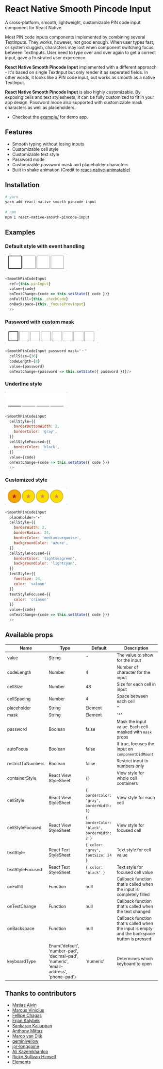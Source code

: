 # React Native Smooth Pincode Input

A cross-platform, smooth, lightweight, customizable PIN code input component for React Native.

Most PIN code inputs components implemented by combining several TextInputs. They works, however, not good enough. When user types fast, or system sluggish, characters may lost when component switching focus between TextInputs. User need to type over and over again to get a correct input, gave a frustrated user experience.

**React Native Smooth Pincode Input** implemented with a different approach - It's based on single TextInput but only render it as seperated fields. In other words, it looks like a PIN code input, but works as smooth as a native TextInput.

**React Native Smooth Pincode Input** is also highly customizable. By exposing cells and text stylesheets, it can be fully customized to fit in your app design. Password mode also supported with customizable mask characters as well as placeholders.

- Checkout the [example/](https://github.com/xamous/react-native-smooth-pincode-input/tree/master/example) for demo app.

## Features

- Smooth typing without losing inputs
- Customizable cell style
- Customizable text style
- Password mode
- Customizable password mask and placeholder characters
- Built in shake animation (Credit to [react-native-animatable](https://github.com/oblador/react-native-animatable))

## Installation

```sh
# yarn
yarn add react-native-smooth-pincode-input

# npm
npm i react-native-smooth-pincode-input
```

## Examples

### Default style with event handling
<img src="./demo/default.gif">

```js
<SmoothPinCodeInput
  ref={this.pinInput}
  value={code}
  onTextChange={code => this.setState({ code })}
  onFulfill={this._checkCode}
  onBackspace={this._focusePrevInput}
  />
```

### Password with custom mask
<img src="./demo/password.gif">

```js
<SmoothPinCodeInput password mask="﹡"
  cellSize={36}
  codeLength={8}
  value={password}
  onTextChange={password => this.setState({ password })}/>
```

### Underline style
<img src="./demo/underline.gif">

```js
<SmoothPinCodeInput
  cellStyle={{
    borderBottomWidth: 2,
    borderColor: 'gray',
  }}
  cellStyleFocused={{
    borderColor: 'black',
  }}
  value={code}
  onTextChange={code => this.setState({ code })}
  />
```

### Customized style
<img src="./demo/customize.gif">

```js
<SmoothPinCodeInput
  placeholder="⭑"
  cellStyle={{
    borderWidth: 2,
    borderRadius: 24,
    borderColor: 'mediumturquoise',
    backgroundColor: 'azure',
  }}
  cellStyleFocused={{
    borderColor: 'lightseagreen',
    backgroundColor: 'lightcyan',
  }}
  textStyle={{
    fontSize: 24,
    color: 'salmon'
  }}
  textStyleFocused={{
    color: 'crimson'
  }}
  value={code}
  onTextChange={code => this.setState({ code })}
  />
```


## Available props

| Name              | Type                                                                                  | Default                                    | Description                                                                                 |
|-------------------|---------------------------------------------------------------------------------------|--------------------------------------------|---------------------------------------------------------------------------------------------|
| value             | String                                                                                | ''                                         | The value to show for the input                                                             |
| codeLength        | Number                                                                                | 4                                          | Number of character for the input                                                           |
| cellSize          | Number                                                                                | 48                                         | Size for each cell in input                                                                 |
| cellSpacing       | Number                                                                                | 4                                          | Space between each cell                                                                     |
| placeholder       | String|Element                                                                        | ''                                         | Placeholder for each cell, can also pass a component                                        |
| mask              | String|Element                                                                        | '*'                                        | Character masking for each cell, can also pass a component. Usable with `password` props    |
| password          | Boolean                                                                               | false                                      | Mask the input value. Each cell masked with `mask` props                                    |
| autoFocus         | Boolean                                                                               | false                                      | If true, focuses the input on `componentDidMount`                                           |
| restrictToNumbers | Boolean                                                                               | false                                      | Restrict input to numbers only                                                              |
| containerStyle    | React View StyleSheet                                                                 | `{}`                                       | View style for whole cell containers                                                        |
| cellStyle         | React View StyleSheet                                                                 | `{ borderColor: 'gray', borderWidth: 1}`   | View style for each cell                                                                    |
| cellStyleFocused  | React View StyleSheet                                                                 | `{ borderColor: 'black', borderWidth: 2 }` | View style for focused cell                                                                 |
| textStyle         | React Text StyleSheet                                                                 | `{ color: 'gray', fontSize: 24 }`          | Text style for cell value                                                                   |
| textStyleFocused  | React Text StyleSheet                                                                 | `{ color: 'black' }`                       | Text style for focused cell value                                                           |
| onFulfill         | Function                                                                              | null                                       | Callback function that's called when the input is completely filled                         |
| onTextChange      | Function                                                                              | null                                       | Callback function that's called when the text changed                                       |
| onBackspace       | Function                                                                              | null                                       | Callback function that's called when the input is empty and the backspace button is pressed |
| keyboardType      | Enum('default', 'number-pad', 'decimal-pad', 'numeric', 'email-address', 'phone-pad') | 'numeric'                                  | Determines which keyboard to open                                                           |

## Thanks to contributors
* [Matias Alvin](https://github.com/alvinmatias69)
* [Marcus Vinicius](https://github.com/MarcwL22)
* [Fellipe Chagas](https://github.com/chagasaway)
* [Erjan Kalybek](https://github.com/erjanmx)
* [Sankaran Kaliappan](https://github.com/hisankaran)
* [Anthony Mittaz](https://github.com/sync)
* [Marco van Dijk](https://github.com/marcovdijk)
* [geminiyellow](https://github.com/geminiyellow)
* [jpr-longgame](https://github.com/jpr-longgame)
* [Ali Kazemkhanloo](https://github.com/alikazemkhanloo)
* [Ricky Sullivan Himself](https://github.com/rickysullivan)
* [Elements](https://github.com/elementsinteractive)